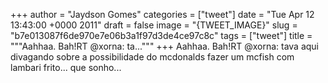 
+++
author = "Jaydson Gomes"
categories = ["tweet"]
date = "Tue Apr 12 13:43:00 +0000 2011"
draft = false
image = "{TWEET_IMAGE}"
slug = "b7e013087f6de970e7e06b3a1f97d3de4ce97c8c"
tags = ["tweet"]
title = """Aahhaa. Bah!RT @xorna: ta..."""
+++
Aahhaa. Bah!RT @xorna: tava aqui divagando sobre a possibilidade do mcdonalds fazer um mcfish com lambari frito... que sonho...
